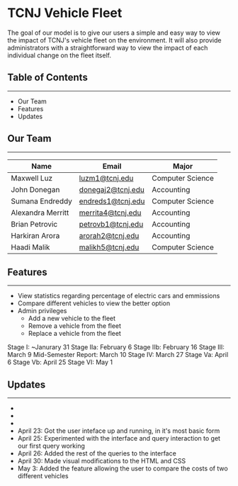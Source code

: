 # TCNJ Vehicle Fleet 
The goal of our model is to give our users a simple and easy way to view the impact of TCNJ's vehicle fleet on the environment. It will also provide administrators with a straightforward way to view the impact of each individual change on the fleet itself.

## Table of Contents
** **
- Our Team
- Features
- Updates

## Our Team
-- --
|Name|Email|Major|
|------|-----|-------|      
|Maxwell Luz | luzm1@tcnj.edu|Computer Science
|John Donegan |  donegaj2@tcnj.edu|Accounting
|Sumana Endreddy | endreds1@tcnj.edu|Computer Science
|Alexandra Merritt | merrita4@tcnj.edu| Accounting
|Brian Petrovic | petrovb1@tcnj.edu| Accounting
|Harkiran Arora | arorah2@tcnj.edu| Accounting
|Haadi Malik | malikh5@tcnj.edu| Computer Science

## Features
-- --
- View statistics regarding percentage of electric cars and emmissions
- Compare different vehicles to view the better option
- Admin privileges
    - Add a new vehicle to the fleet
    - Remove a vehicle from the fleet
    - Replace a vehicle from the fleet

Stage I: ~Janurary 31
Stage IIa: February 6
Stage IIb: February 16
Stage III: March 9
Mid-Semester Report: March 10
Stage IV: March 27
Stage Va: April 6
Stage Vb: April 25
Stage VI: May 1

## Updates
 -- --
 - 
 - 
 - 
 - April 23: Got the user inteface up and running, in it's most basic form
 - April 25: Experimented with the interface and query interaction to get our first query working
 - April 26: Added the rest of the queries to the interface
 - April 30: Made visual modifications to the HTML and CSS
 - May 3: Added the feature allowing the user to compare the costs of two different vehicles

